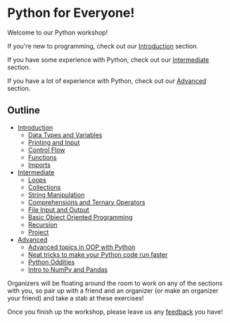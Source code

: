 # Python for Everyone!

Welcome to our Python workshop!

If you're new to programming, check out our [Introduction](Intro) section.

If you have some experience with Python, check out our [Intermediate](Intermediate) section.

If you have a lot of experience with Python, check out our [Advanced](Advanced) section.

## Outline
- [Introduction](Intro)
  - [Data Types and Variables](https://colab.research.google.com/github/HackBinghamton/PythonWorkshop/blob/master/Intro/DataTypesAndVariables.ipynb)
  - [Printing and Input](https://colab.research.google.com/github/HackBinghamton/PythonWorkshop/blob/master/Intro/Printing_and_Input.ipynb)
  - [Control Flow](https://colab.research.google.com/github/HackBinghamton/PythonWorkshop/blob/master/Intro/ControlFlow.ipynb)
  - [Functions](https://colab.research.google.com/github/HackBinghamton/PythonWorkshop/blob/master/Intro/Functions.ipynb)
  - [Imports](https://colab.research.google.com/github/HackBinghamton/PythonWorkshop/blob/master/Intro/Imports.ipynb)
- [Intermediate](Intermediate)
  - [Loops](https://colab.research.google.com/github/HackBinghamton/PythonWorkshop/blob/master/Intermediate/Loops.ipynb)
  - [Collections](https://colab.research.google.com/github/HackBinghamton/PythonWorkshop/blob/master/Intermediate/Collections.ipynb)
  - [String Manipulation](https://colab.research.google.com/github/HackBinghamton/PythonWorkshop/blob/master/Intermediate/StringManipulation.ipynb)
  - [Comprehensions and Ternary Operators](https://colab.research.google.com/github/HackBinghamton/PythonWorkshop/blob/master/Intermediate/ComprehensionsAndTernaryOperators.ipynb)
  - [File Input and Output](https://colab.research.google.com/github/HackBinghamton/PythonWorkshop/blob/master/Intermediate/FileIO.ipynb)
  - [Basic Object Oriented Programming](https://colab.research.google.com/github/HackBinghamton/PythonWorkshop/blob/master/Intermediate/BasicOOP.ipynb)
  - [Recursion](https://colab.research.google.com/github/HackBinghamton/PythonWorkshop/blob/master/Intermediate/Recursion.ipynb)
  - [Project](https://colab.research.google.com/github/HackBinghamton/PythonWorkshop/blob/master/Intermediate/IntermediateProject.ipynb)
- [Advanced](Advanced)
  - [Advanced topics in OOP with Python](https://colab.research.google.com/github/HackBinghamton/PythonWorkshop/blob/master/Advanced/Inheritance%20and%20Abstract%20Base%20Classes.ipynb)
  - [Neat tricks to make your Python code run faster](https://colab.research.google.com/github/HackBinghamton/PythonWorkshop/blob/master/Advanced/OptimizingYourPythonPrograms.ipynb)
  - [Python Oddities](https://colab.research.google.com/github/HackBinghamton/PythonWorkshop/blob/master/Advanced/PythonOddities.ipynb)
  - [Intro to NumPy and Pandas](https://colab.research.google.com/github/HackBinghamton/PythonWorkshop/blob/master/Advanced/IntroToNumPy&Pandas.ipynb)

Organizers will be floating around the room to work on any of the sections with you, so pair up with a friend and an organizer (or make an organizer your friend) and take a stab at these exercises!

Once you finish up the workshop, please leave us any [feedback](https://forms.gle/wt7YP9aZSS1MFqWAA) you have!
